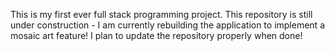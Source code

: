 This is my first ever full stack programming project.
This repository is still under construction - I am currently rebuilding the application to implement a mosaic art feature!
I plan to update the repository properly when done!
